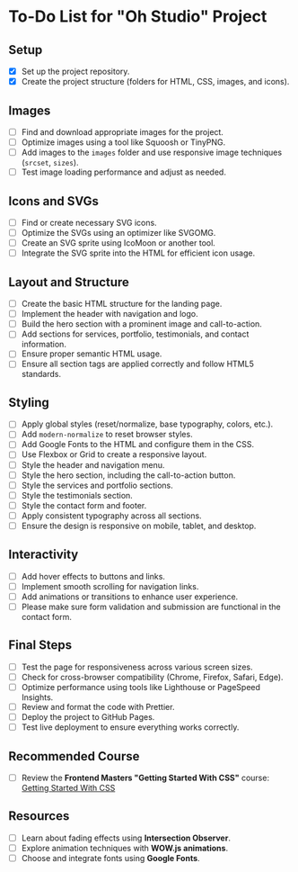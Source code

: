 # To-Do List for "Oh Studio" Project

## Setup

- [x] Set up the project repository.
- [x] Create the project structure (folders for HTML, CSS, images, and icons).

## Images

- [ ] Find and download appropriate images for the project.
- [ ] Optimize images using a tool like Squoosh or TinyPNG.
- [ ] Add images to the `images` folder and use responsive image techniques (`srcset`, `sizes`).
- [ ] Test image loading performance and adjust as needed.

## Icons and SVGs

- [ ] Find or create necessary SVG icons.
- [ ] Optimize the SVGs using an optimizer like SVGOMG.
- [ ] Create an SVG sprite using IcoMoon or another tool.
- [ ] Integrate the SVG sprite into the HTML for efficient icon usage.

## Layout and Structure

- [ ] Create the basic HTML structure for the landing page.
- [ ] Implement the header with navigation and logo.
- [ ] Build the hero section with a prominent image and call-to-action.
- [ ] Add sections for services, portfolio, testimonials, and contact information.
- [ ] Ensure proper semantic HTML usage.
- [ ] Ensure all section tags are applied correctly and follow HTML5 standards.

## Styling

- [ ] Apply global styles (reset/normalize, base typography, colors, etc.).
- [ ] Add `modern-normalize` to reset browser styles.
- [ ] Add Google Fonts to the HTML and configure them in the CSS.
- [ ] Use Flexbox or Grid to create a responsive layout.
- [ ] Style the header and navigation menu.
- [ ] Style the hero section, including the call-to-action button.
- [ ] Style the services and portfolio sections.
- [ ] Style the testimonials section.
- [ ] Style the contact form and footer.
- [ ] Apply consistent typography across all sections.
- [ ] Ensure the design is responsive on mobile, tablet, and desktop.

## Interactivity

- [ ] Add hover effects to buttons and links.
- [ ] Implement smooth scrolling for navigation links.
- [ ] Add animations or transitions to enhance user experience.
- [ ] Please make sure form validation and submission are functional in the contact form.

## Final Steps

- [ ] Test the page for responsiveness across various screen sizes.
- [ ] Check for cross-browser compatibility (Chrome, Firefox, Safari, Edge).
- [ ] Optimize performance using tools like Lighthouse or PageSpeed Insights.
- [ ] Review and format the code with Prettier.
- [ ] Deploy the project to GitHub Pages.
- [ ] Test live deployment to ensure everything works correctly.

## Recommended Course

- [ ] Review the **Frontend Masters "Getting Started With CSS"** course:  
  [Getting Started With CSS](https://frontendmasters.com/courses/getting-started-css/?utm_source=frontendpractice&utm_medium=website&utm_campaign=frontendpractice)

## Resources

- [ ] Learn about fading effects using **Intersection Observer**.
- [ ] Explore animation techniques with **WOW.js animations**.
- [ ] Choose and integrate fonts using **Google Fonts**.
